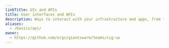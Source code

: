 ```yaml
---
linkTitle: UIs and APIs
title: User interfaces and APIs
description: Ways to interact with your infrastructure and apps, from the web user interface to CLIs and APIs.
aliases:
  - /basics/api/
owner:
  - https://github.com/orgs/giantswarm/teams/sig-ux
---
```

